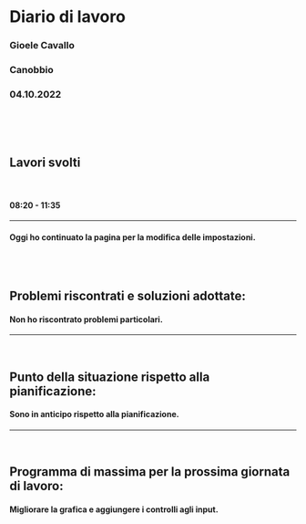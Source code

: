 
# **Diario di lavoro**

### **Gioele Cavallo**
### Canobbio
### 04.10.2022
<br><br><br>


## **Lavori svolti**

<br>

#### 08:20 - 11:35
---
#### Oggi ho continuato la pagina per la modifica delle impostazioni.

<br>
<br>

## **Problemi riscontrati e soluzioni adottate:**
#### Non ho riscontrato problemi particolari.

---
<br>

## **Punto della situazione rispetto alla pianificazione:**
#### Sono in anticipo rispetto alla pianificazione.
---
<br>

## **Programma di massima per la prossima giornata di lavoro:**
#### Migliorare la grafica e aggiungere i controlli agli input.